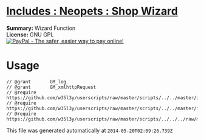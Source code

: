 
# [Includes : Neopets : Shop Wizard](.)

**Summary:** Wizard Function<br />
**License:** GNU GPL<br />
[![PayPal - The safer, easier way to pay online!](https://www.paypalobjects.com/en_US/i/btn/btn_donate_SM.gif "PayPal - The safer, easier way to pay online!")](http://goo.gl/Fv19S)

# Usage
```
// @grant		GM_log
// @grant		GM_xmlhttpRequest
// @require	https://github.com/w35l3y/userscripts/raw/master/scripts/../../master/includes/56489.user.js
// @require	https://github.com/w35l3y/userscripts/raw/master/scripts/../../master/includes/63808.user.js
// @require	https://github.com/w35l3y/userscripts/raw/master/scripts/../../../raw/master/includes/Includes__Neopets__Shop_Wizard/56503.user.js
```

This file was generated automatically at `2014-05-20T02:09:26.739Z`